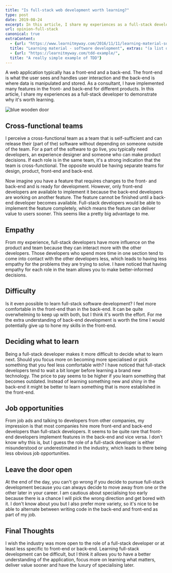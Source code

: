 ```yaml
---
title: "Is full-stack web development worth learning?"
type: post
date: 2019-08-24
excerpt: In this article, I share my experiences as a full-stack developer to demonstrate why it's worth learning.
url: opinion-full-stack
canonical: true
extraContent:
  - {url: "https://www.learnitmyway.com/2016/11/11/learning-material-software-development/", 
  title: "Learning material - software development", extras: "(a list of learning resources, starting with Introduction to Computer Science)"}
  - {url: "https://learnitmyway.com/tdd-example/", 
  title: "A really simple example of TDD"}
---
```


A web application typically has a front-end and a back-end. The front-end is what the user sees and handles user interaction and the back-end is where data is manipulated and stored. As a consultant, I have implemented many features in the front- and back-end for different products. In this article, I share my experiences as a full-stack developer to demonstrate why it's worth learning.

<!--more-->
<!-- og:description -->

![blue wooden door](https://res.cloudinary.com/developerdavo/image/upload/f_auto,q_70,w_1000/v1566583881/learnitmyway/jan-tinneberg-tVIv23vcuz4-unsplash_by3gwy.jpg)

## Cross-functional teams

I perceive a cross-functional team as a team that is self-sufficient and can release their (part of the) software without depending on someone outside of the team. For a part of the software to go live, you typically need developers, an experience designer and someone who can make product decisions. If each role is in the same team, it's a strong indication that the team is cross-functional. The opposite would be having separate teams for design, product, front-end and back-end.

Now imagine you have a feature that requires changes to the front- and back-end and is ready for development. However, only front-end developers are available to implement it because the back-end developers are working on another feature. The feature cannot be finished until a back-end developer becomes available. Full-stack developers would be able to implement the feature completely, which means the feature can deliver value to users sooner. This seems like a pretty big advantage to me.

## Empathy

From my experience, full-stack developers have more influence on the product and team because they can interact more with the other developers. Those developers who spend more time in one section tend to come into contact with the other developers less, which leads to having less empathy for the problems they are trying to solve. I have noticed that having empathy for each role in the team allows you to make better-informed decisions.

## Difficulty

Is it even possible to learn full-stack software development? I feel more comfortable in the front-end than in the back-end. It can be quite overwhelming to keep up with both, but I think it's worth the effort. For me the extra understanding of back-end development is worth the time I would potentially give up to hone my skills in the front-end.

## Deciding what to learn

Being a full-stack developer makes it more difficult to decide what to learn next. Should you focus more on becoming more specialised or pick something that you feel less comfortable with? I have noticed that full-stack developers tend to wait a bit longer before learning a brand new technology. The price to pay seems to be higher if you learn something that becomes outdated. Instead of learning something new and shiny in the back-end it might be better to learn something that is more established in the front-end.

## Job opportunities

From job ads and talking to developers from other companies, my impression is that most companies hire more front-end and back-end developers than full-stack developers. It seems to be quite rare that front-end developers implement features in the back-end and vice versa. I don't know why this is, but I guess the role of a full-stack developer is either misunderstood or underestimated in the industry, which leads to there being less obvious job opportunities.

## Leave the door open

At the end of the day, you can't go wrong if you decide to pursue full-stack development because you can always decide to move away from one or the other later in your career. I am cautious about specialising too early because there is a chance I will pick the wrong direction and get bored with it. I don't know about you but I also prefer more variety, so it's nice to be able to alternate between writing code in the back-end and front-end as part of my job.

## Final Thoughts

I wish the industry was more open to the role of a full-stack developer or at least less specific to front-end or back-end. Learning full-stack development can be difficult, but I think it allows you to have a better understanding of the application, focus more on learning what matters, deliver value sooner and have the luxury of specialising later.
